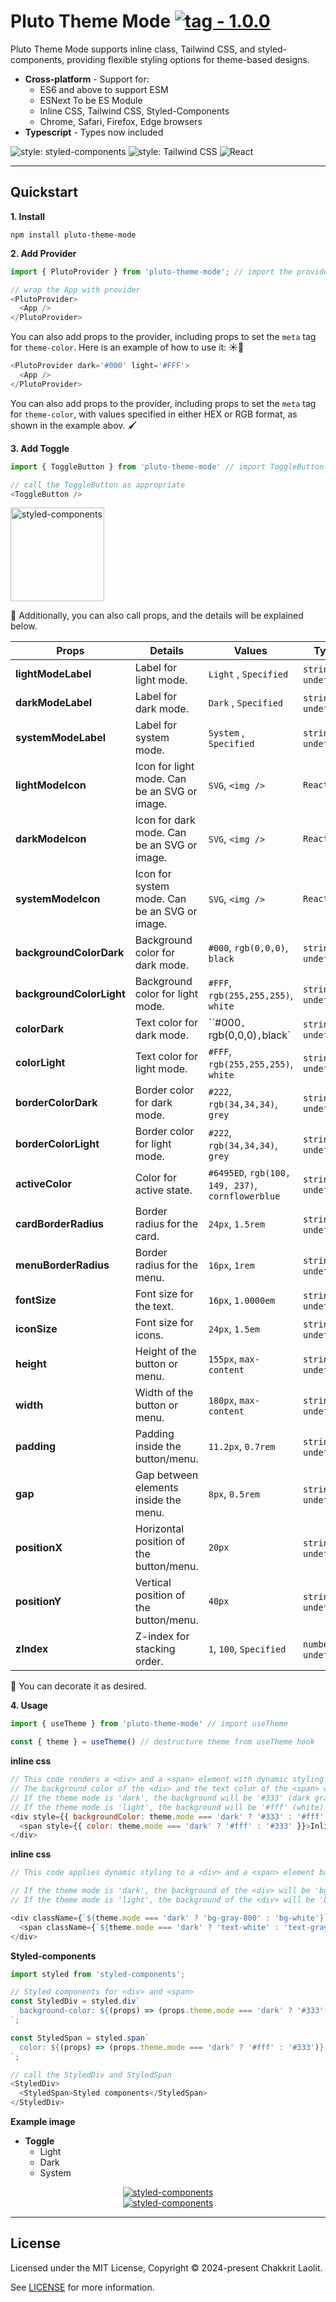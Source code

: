 # Pluto Theme Mode [![tag - 1.0.0](https://img.shields.io/badge/tag-1.0.0-1271dc?logo=github)](https://www.npmjs.com/package/pluto-theme-mode?activeTab=versions)

Pluto Theme Mode supports inline class, Tailwind CSS, and styled-components, providing flexible styling options for theme-based designs.

- **Cross-platform** - Support for:
  - ES6 and above to support ESM
  - ESNext To be ES Module
  - Inline CSS, Tailwind CSS, Styled-Components
  - Chrome, Safari, Firefox, Edge browsers
- **Typescript** - Types now included

![style: styled-components](https://img.shields.io/badge/styled--components-DB7093?style=for-the-badge&logo=styled-components&logoColor=white) ![style: Tailwind CSS](https://img.shields.io/badge/tailwindcss-%2338B2AC.svg?style=for-the-badge&logo=tailwind-css&logoColor=white) ![React](https://img.shields.io/badge/react-%2320232a.svg?style=for-the-badge&logo=react&logoColor=%2361DAFB)

---

## Quickstart

**1. Install**

```shell
npm install pluto-theme-mode
```

**2. Add Provider**

```javascript
import { PlutoProvider } from 'pluto-theme-mode'; // import the provider

// wrap the App with provider
<PlutoProvider>
  <App />
</PlutoProvider>
```

You can also add props to the provider, including props to set the `meta` tag for `theme-color`. Here is an example of how to use it: ☀️🌙

```javascript
<PlutoProvider dark='#000' light='#FFF'>
  <App />
</PlutoProvider>
```

You can also add props to the provider, including props to set the `meta` tag for `theme-color`, with values specified in either HEX or RGB format, as shown in the example abov. 🖌️

**3. Add Toggle**

```javascript
import { ToggleButton } from 'pluto-theme-mode' // import ToggleButton

// call the ToggleButton as appropriate
<ToggleButton />
```

<div align="start">
  <a href="https://github.com/ChakkritGit/pluto-theme-mode/blob/main/.github/workflows/toggle.png">
    <img alt="styled-components" src="https://raw.githubusercontent.com/ChakkritGit/pluto-theme-mode/refs/heads/main/.github/workflows/toggle.png" height="150px" />
  </a>
</div>

📄 Additionally, you can also call props, and the details will be explained below.

| Props                    | Details                                       | Values                                            | Type                  |
| ------------------------ | --------------------------------------------- | ------------------------------------------------- | --------------------- |
| **lightModeLabel**       | Label for light mode.                         | `Light` , `Specified`                             | `string`, `undefined` |
| **darkModeLabel**        | Label for dark mode.                          | `Dark`   , `Specified`                            | `string`, `undefined` |
| **systemModeLabel**      | Label for system mode.                        | `System`     , `Specified`                        | `string`, `undefined` |
| **lightModeIcon**        | Icon for light mode. Can be an SVG or image.  | `SVG`, `<img />`                                  | `ReactNode`           |
| **darkModeIcon**         | Icon for dark mode. Can be an SVG or image.   | `SVG`, `<img />`                                  | `ReactNode`           |
| **systemModeIcon**       | Icon for system mode. Can be an SVG or image. | `SVG`, `<img />`                                  | `ReactNode`           |
| **backgroundColorDark**  | Background color for dark mode.               | `#000`, `rgb(0,0,0)`, `black`                     | `string`, `undefined` |
| **backgroundColorLight** | Background color for light mode.              | `#FFF`, `rgb(255,255,255)`, `white`               | `string`, `undefined` |
| **colorDark**            | Text color for dark mode.                     | ``#000`, `rgb(0,0,0)` , `black`                   | `string`, `undefined` |
| **colorLight**           | Text color for light mode.                    | `#FFF`, `rgb(255,255,255)`, `white`               | `string`, `undefined` |
| **borderColorDark**      | Border color for dark mode.                   | `#222`, `rgb(34,34,34)`, `grey`                   | `string`, `undefined` |
| **borderColorLight**     | Border color for light mode.                  | `#222`, `rgb(34,34,34)`, `grey`                   | `string`, `undefined` |
| **activeColor**          | Color for active state.                       | `#6495ED`, `rgb(100, 149, 237)`, `cornflowerblue` | `string`, `undefined` |
| **cardBorderRadius**     | Border radius for the card.                   | `24px`, `1.5rem`                                  | `string`, `undefined` |
| **menuBorderRadius**     | Border radius for the menu.                   | `16px`, `1rem`                                    | `string`, `undefined` |
| **fontSize**             | Font size for the text.                       | `16px`, `1.0000em`                                | `string`, `undefined` |
| **iconSize**             | Font size for icons.                          | `24px`, `1.5em`                                   | `string`, `undefined` |
| **height**               | Height of the button or menu.                 | `155px`, `max-content`                            | `string`, `undefined` |
| **width**                | Width of the button or menu.                  | `180px`, `max-content`                            | `string`, `undefined` |
| **padding**              | Padding inside the button/menu.               | `11.2px`, `0.7rem`                                | `string`, `undefined` |
| **gap**                  | Gap between elements inside the menu.         | `8px`, `0.5rem`                                   | `string`, `undefined` |
| **positionX**            | Horizontal position of the button/menu.       | `20px`                                            | `string`, `undefined` |
| **positionY**            | Vertical position of the button/menu.         | `40px`                                            | `string`, `undefined` |
| **zIndex**               | Z-index for stacking order.                   | `1`, `100`, `Specified`                           | `number`, `undefined` |

🎨 You can decorate it as desired.

**4. Usage**

```javascript
import { useTheme } from 'pluto-theme-mode' // import useTheme

const { theme } = useTheme() // destructure theme from useTheme hook
```

**inline css**

```javascript
// This code renders a <div> and a <span> element with dynamic styling based on the current theme mode (dark or light).
// The background color of the <div> and the text color of the <span> will change depending on whether the theme mode is 'dark' or 'light'.
// If the theme mode is 'dark', the background will be '#333' (dark gray) and the text color will be '#fff' (white).
// If the theme mode is 'light', the background will be '#fff' (white) and the text color will be '#333' (dark gray).
<div style={{ backgroundColor: theme.mode === 'dark' ? '#333' : '#fff' }}>
  <span style={{ color: theme.mode === 'dark' ? '#fff' : '#333' }}>Inline CSS</span>
</div>
```

**inline css**

```javascript
// This code applies dynamic styling to a <div> and a <span> element based on the current theme mode (dark or light) using TailwindCSS classes.

// If the theme mode is 'dark', the background of the <div> will be 'bg-gray-800' (dark gray) and the text color of the <span> will be 'text-white' (white).
// If the theme mode is 'light', the background of the <div> will be 'bg-white' (white) and the text color of the <span> will be 'text-gray-800' (dark gray).

<div className={`${theme.mode === 'dark' ? 'bg-gray-800' : 'bg-white'}`}>
  <span className={`${theme.mode === 'dark' ? 'text-white' : 'text-gray-800'}`}>Tailwind CSS</span>
</div>
```

**Styled-components**

```javascript
import styled from 'styled-components';

// Styled components for <div> and <span>
const StyledDiv = styled.div`
  background-color: ${(props) => (props.theme.mode === 'dark' ? '#333' : '#fff')};
`;

const StyledSpan = styled.span`
  color: ${(props) => (props.theme.mode === 'dark' ? '#fff' : '#333')};
`;

// call the StyledDiv and StyledSpan
<StyledDiv>
  <StyledSpan>Styled components</StyledSpan>
</StyledDiv>
```

**Example image**

- **Toggle**
  - Light
  - Dark
  - System

<div align="center">
  <a href="https://github.com/ChakkritGit/pluto-theme-mode/blob/main/.github/workflows/g1.gif">
    <img alt="styled-components" src="https://raw.githubusercontent.com/ChakkritGit/pluto-theme-mode/refs/heads/main/.github/workflows/g1.gif"  />
  </a>
</div>

<div align="center">
  <a href="https://github.com/ChakkritGit/pluto-theme-mode/blob/main/.github/workflows/g2.gif">
    <img alt="styled-components" src="https://raw.githubusercontent.com/ChakkritGit/pluto-theme-mode/refs/heads/main/.github/workflows/g2.gif"  />
  </a>
</div>

---

## License

Licensed under the MIT License, Copyright © 2024-present Chakkrit Laolit.

See [LICENSE](./LICENSE.md) for more information.
